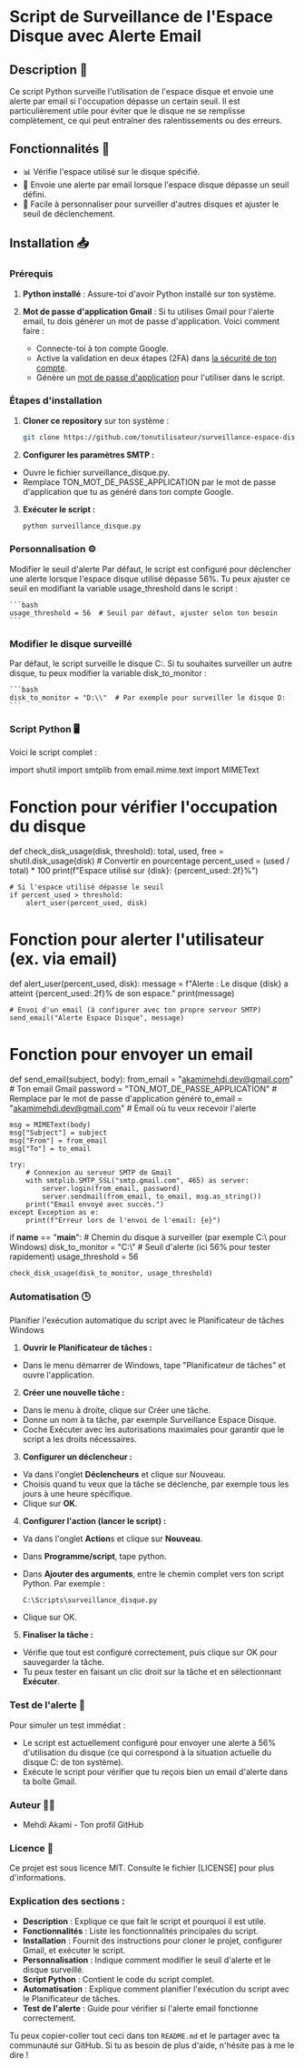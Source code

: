 # Script de Surveillance de l'Espace Disque avec Alerte Email

## Description 📄

Ce script Python surveille l'utilisation de l'espace disque et envoie une alerte par email si l'occupation dépasse un certain seuil. Il est particulièrement utile pour éviter que le disque ne se remplisse complètement, ce qui peut entraîner des ralentissements ou des erreurs.

## Fonctionnalités 🔧

- 📊 Vérifie l'espace utilisé sur le disque spécifié.
- 📧 Envoie une alerte par email lorsque l'espace disque dépasse un seuil défini.
- 🔧 Facile à personnaliser pour surveiller d'autres disques et ajuster le seuil de déclenchement.

## Installation 📥

### Prérequis

1. **Python installé** : Assure-toi d'avoir Python installé sur ton système.
2. **Mot de passe d'application Gmail** : Si tu utilises Gmail pour l'alerte email, tu dois générer un mot de passe d'application. Voici comment faire :

   - Connecte-toi à ton compte Google.
   - Active la validation en deux étapes (2FA) dans [la sécurité de ton compte](https://myaccount.google.com/security).
   - Génère un [mot de passe d'application](https://myaccount.google.com/apppasswords) pour l'utiliser dans le script.

### Étapes d'installation

1. **Cloner ce repository** sur ton système :
   ```bash
   git clone https://github.com/tonutilisateur/surveillance-espace-disque.git
   ```

2. **Configurer les paramètres SMTP :**

- Ouvre le fichier surveillance_disque.py.
- Remplace TON_MOT_DE_PASSE_APPLICATION par le mot de passe d'application que tu as généré dans ton compte Google.

3. **Exécuter le script :**
   
   ```bash
   python surveillance_disque.py
   ```

### Personnalisation ⚙️

Modifier le seuil d'alerte
Par défaut, le script est configuré pour déclencher une alerte lorsque l'espace disque utilisé dépasse 56%. Tu peux ajuster ce seuil en modifiant la variable usage_threshold dans le script :

    ```bash
    usage_threshold = 56  # Seuil par défaut, ajuster selon ton besoin
    ```
### Modifier le disque surveillé 

Par défaut, le script surveille le disque C:. Si tu souhaites surveiller un autre disque, tu peux modifier la variable disk_to_monitor :

    ```bash
    disk_to_monitor = "D:\\"  # Par exemple pour surveiller le disque D:
    ``` 
### Script Python 🖥️

Voici le script complet :

import shutil
import smtplib
from email.mime.text import MIMEText

# Fonction pour vérifier l'occupation du disque
def check_disk_usage(disk, threshold):
    total, used, free = shutil.disk_usage(disk)
    # Convertir en pourcentage
    percent_used = (used / total) * 100
    print(f"Espace utilisé sur {disk}: {percent_used:.2f}%")
    
    # Si l'espace utilisé dépasse le seuil
    if percent_used > threshold:
        alert_user(percent_used, disk)

# Fonction pour alerter l'utilisateur (ex. via email)
def alert_user(percent_used, disk):
    message = f"Alerte : Le disque {disk} a atteint {percent_used:.2f}% de son espace."
    print(message)
    
    # Envoi d'un email (à configurer avec ton propre serveur SMTP)
    send_email("Alerte Espace Disque", message)

# Fonction pour envoyer un email
def send_email(subject, body):
    from_email = "akamimehdi.dev@gmail.com"  # Ton email Gmail
    password = "TON_MOT_DE_PASSE_APPLICATION"  # Remplace par le mot de passe d'application généré
    to_email = "akamimehdi.dev@gmail.com"     # Email où tu veux recevoir l'alerte
    
    msg = MIMEText(body)
    msg["Subject"] = subject
    msg["From"] = from_email
    msg["To"] = to_email
    
    try:
        # Connexion au serveur SMTP de Gmail
        with smtplib.SMTP_SSL("smtp.gmail.com", 465) as server:
            server.login(from_email, password)
            server.sendmail(from_email, to_email, msg.as_string())
        print("Email envoyé avec succès.")
    except Exception as e:
        print(f"Erreur lors de l'envoi de l'email: {e}")

if __name__ == "__main__":
    # Chemin du disque à surveiller (par exemple C:\ pour Windows)
    disk_to_monitor = "C:\\"
    # Seuil d'alerte (ici 56% pour tester rapidement)
    usage_threshold = 56
    
    check_disk_usage(disk_to_monitor, usage_threshold)

### Automatisation 🕒

Planifier l'exécution automatique du script avec le Planificateur de tâches Windows
1. **Ouvrir le Planificateur de tâches :**

- Dans le menu démarrer de Windows, tape "Planificateur de tâches" et ouvre l'application.
2. **Créer une nouvelle tâche :**

- Dans le menu à droite, clique sur Créer une tâche.
- Donne un nom à ta tâche, par exemple Surveillance Espace Disque.
- Coche Exécuter avec les autorisations maximales pour garantir que le script a les droits nécessaires.
3. **Configurer un déclencheur :**

- Va dans l'onglet **Déclencheurs** et clique sur Nouveau.
- Choisis quand tu veux que la tâche se déclenche, par exemple tous les jours à une heure spécifique.
- Clique sur **OK**.
  
4. **Configurer l'action (lancer le script) :**

- Va dans l'onglet **Action**s et clique sur **Nouveau**.
- Dans **Programme/script**, tape python.
- Dans **Ajouter des arguments**, entre le chemin complet vers ton script Python. Par exemple :

    ```bash
    C:\Scripts\surveillance_disque.py

- Clique sur OK.
5. **Finaliser la tâche :**

- Vérifie que tout est configuré correctement, puis clique sur OK pour sauvegarder la tâche.
- Tu peux tester en faisant un clic droit sur la tâche et en sélectionnant **Exécuter**.

### Test de l'alerte 📧

Pour simuler un test immédiat :

- Le script est actuellement configuré pour envoyer une alerte à 56% d'utilisation du disque (ce qui correspond à la situation actuelle du disque C: de ton système).
- Exécute le script pour vérifier que tu reçois bien un email d'alerte dans ta boîte Gmail.

### Auteur 👨‍💻

- Mehdi Akami - Ton profil GitHub
  
### Licence 📜

Ce projet est sous licence MIT. Consulte le fichier [LICENSE] pour plus d'informations.    


### Explication des sections :

- **Description** : Explique ce que fait le script et pourquoi il est utile.
- **Fonctionnalités** : Liste les fonctionnalités principales du script.
- **Installation** : Fournit des instructions pour cloner le projet, configurer Gmail, et exécuter le script.
- **Personnalisation** : Indique comment modifier le seuil d'alerte et le disque surveillé.
- **Script Python** : Contient le code du script complet.
- **Automatisation** : Explique comment planifier l'exécution du script avec le Planificateur de tâches.
- **Test de l'alerte** : Guide pour vérifier si l'alerte email fonctionne correctement.

Tu peux copier-coller tout ceci dans ton `README.md` et le partager avec ta communauté sur GitHub. Si tu as besoin de plus d'aide, n'hésite pas à me le dire !
